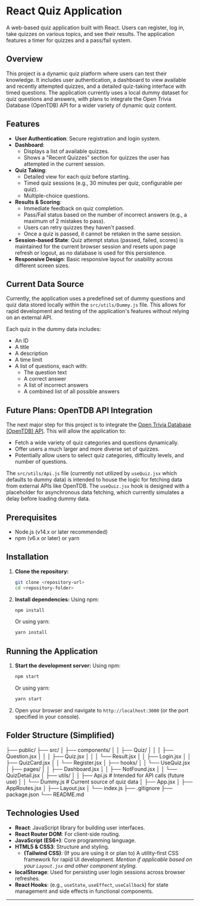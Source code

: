 # React Quiz Application

A web-based quiz application built with React. Users can register, log in, take quizzes on various topics, and see their results. The application features a timer for quizzes and a pass/fail system.

## Overview

This project is a dynamic quiz platform where users can test their knowledge. It includes user authentication, a dashboard to view available and recently attempted quizzes, and a detailed quiz-taking interface with timed questions. The application currently uses a local dummy dataset for quiz questions and answers, with plans to integrate the Open Trivia Database (OpenTDB) API for a wider variety of dynamic quiz content.

## Features

- **User Authentication**: Secure registration and login system.
- **Dashboard**:
  - Displays a list of available quizzes.
  - Shows a "Recent Quizzes" section for quizzes the user has attempted in the current session.
- **Quiz Taking**:
  - Detailed view for each quiz before starting.
  - Timed quiz sessions (e.g., 30 minutes per quiz, configurable per quiz).
  - Multiple-choice questions.
- **Results & Scoring**:
  - Immediate feedback on quiz completion.
  - Pass/Fail status based on the number of incorrect answers (e.g., a maximum of 2 mistakes to pass).
  - Users can retry quizzes they haven't passed.
  - Once a quiz is passed, it cannot be retaken in the same session.
- **Session-based State**: Quiz attempt status (passed, failed, scores) is maintained for the current browser session and resets upon page refresh or logout, as no database is used for this persistence.
- **Responsive Design**: Basic responsive layout for usability across different screen sizes.

## Current Data Source

Currently, the application uses a predefined set of dummy questions and quiz data stored locally within the `src/utils/Dummy.js` file. This allows for rapid development and testing of the application's features without relying on an external API.

Each quiz in the dummy data includes:

- An ID
- A title
- A description
- A time limit
- A list of questions, each with:
  - The question text
  - A correct answer
  - A list of incorrect answers
  - A combined list of all possible answers

## Future Plans: OpenTDB API Integration

The next major step for this project is to integrate the [Open Trivia Database (OpenTDB) API](https://opentdb.com/). This will allow the application to:

- Fetch a wide variety of quiz categories and questions dynamically.
- Offer users a much larger and more diverse set of quizzes.
- Potentially allow users to select quiz categories, difficulty levels, and number of questions.

The `src/utils/Api.js` file (currently not utilized by `useQuiz.jsx` which defaults to dummy data) is intended to house the logic for fetching data from external APIs like OpenTDB. The `useQuiz.jsx` hook is designed with a placeholder for asynchronous data fetching, which currently simulates a delay before loading dummy data.

## Prerequisites

- Node.js (v14.x or later recommended)
- npm (v6.x or later) or yarn

## Installation

1.  **Clone the repository:**

    ```bash
    git clone <repository-url>
    cd <repository-folder>
    ```

2.  **Install dependencies:**
    Using npm:
    ```bash
    npm install
    ```
    Or using yarn:
    ```bash
    yarn install
    ```

## Running the Application

1.  **Start the development server:**
    Using npm:
    ```bash
    npm start
    ```
    Or using yarn:
    ```bash
    yarn start
    ```
2.  Open your browser and navigate to `http://localhost:3000` (or the port specified in your console).

## Folder Structure (Simplified)

├── public/
├── src/
│ ├── components/
│ │ ├── Quiz/
│ │ │ ├── Question.jsx
│ │ │ ├── Quiz.jsx
│ │ │ └── Result.jsx
│ │ ├── Login.jsx
│ │ ├── QuizCard.jsx
│ │ └── Register.jsx
│ ├── hooks/
│ │ └── UseQuiz.jsx
│ ├── pages/
│ │ ├── Dashboard.jsx
│ │ ├── NotFound.jsx
│ │ └── QuizDetail.jsx
│ ├── utils/
│ │ ├── Api.js # Intended for API calls (future use)
│ │ └── Dummy.js # Current source of quiz data
│ ├── App.jsx
│ ├── AppRoutes.jsx
│ ├── Layout.jsx
│ └── index.js
├── .gitignore
├── package.json
└── README.md

## Technologies Used

- **React**: JavaScript library for building user interfaces.
- **React Router DOM**: For client-side routing.
- **JavaScript (ES6+)**: Core programming language.
- **HTML5 & CSS3**: Structure and styling.
  - **(Tailwind CSS)**: (If you are using it or plan to) A utility-first CSS framework for rapid UI development. _Mention if applicable based on your `Layout.jsx` and other component styling._
- **localStorage**: Used for persisting user login sessions across browser refreshes.
- **React Hooks**: (e.g., `useState`, `useEffect`, `useCallback`) for state management and side effects in functional components.

---
